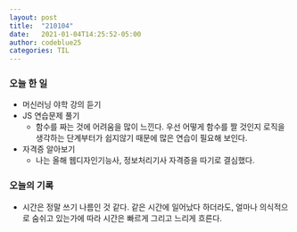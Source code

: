 ```yaml
---
layout: post
title:  "210104"
date:   2021-01-04T14:25:52-05:00
author: codeblue25
categories: TIL
---
```


<h3>오늘 한 일</h3>

* 머신러닝 야학 강의 듣기
* JS 연습문제 풀기
  * 함수를 짜는 것에 어려움을 많이 느낀다. 우선 어떻게 함수를 짤 것인지 로직을 생각하는 단계부터가 쉽지않기 때문에 많은 연습이 필요해 보인다. 
* 자격증 알아보기
  * 나는 올해 웹디자인기능사, 정보처리기사 자격증을 따기로 결심했다.



<h3>오늘의 기록</h3>

* 시간은 정말 쓰기 나름인 것 같다. 같은 시간에 일어났다 하더라도, 얼마나 의식적으로 숨쉬고 있는가에 따라 시간은 빠르게 그리고 느리게 흐른다.


